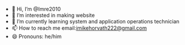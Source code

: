 - 👋 Hi, I’m @Imre2010
- 👀 I’m interested in making website
- 🌱 I’m currently learning system and application operations technician
- 📫 How to reach me email:imikehorvath222@gmail.com
- 😄 Pronouns: he/him
